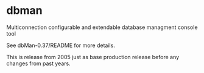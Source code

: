 dbman
=====

Multiconnection configurable and extendable database managment console tool

See dbMan-0.37/README for more details.

This is release from 2005 just as base production release before any changes from past years.
